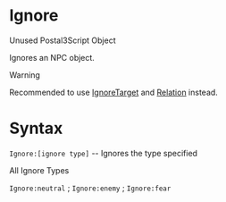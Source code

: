 # Ignore
<p>Unused Postal3Script Object</p>
<p>Ignores an NPC object.</p>

<div class="admonition warning">
<p class="admonition-title">Warning</p>
<p>Recommended to use <a href="../../targetingfuncs/reset_ignore_settarget/#ignoretarget">IgnoreTarget</a> and <a href="../../objects/relation">Relation</a> instead.</p>
</div>

<h1>Syntax</h1>
<p><code class="language-js">Ignore:[ignore type]</code> -- Ignores the type specified</p>
<div class="admonition note">
<p class="admonition-title">All Ignore Types</p>
<p><code>Ignore:neutral</code> ; <code>Ignore:enemy</code> ; <code>Ignore:fear</code></p>
</div>